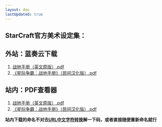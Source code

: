 ```yaml
---
layout: doc
lastUpdated: true
---
```


## StarCraft官方美术设定集：

## 外站：蓝奏云下载
1. [战地手册（英文原版）.pdf](https://wwuo.lanzoue.com/i7kKs2b6oqfa)
2. [《星际争霸：战地手册》（民间汉化版）.pdf](https://wwuo.lanzoue.com/iDhH42b6orne)

## 站内：PDF查看器
1. [战地手册（英文原版）.pdf](https://hog-starwatch.github.io/pdfviewer.html?pdf=https://hog-starwatch.github.io/StarCraft/战地手册（英文原版）.pdf)
2. [《星际争霸：战地手册》（民间汉化版）.pdf](https://hog-starwatch.github.io/pdfviewer.html?pdf=https://hog-starwatch.github.io/StarCraft/《星际争霸：战地手册》（民间汉化版）.pdf)

**站内下载的命名不对去[URL中文字符转换](https://hog-starwatch.github.io/urlcode.html)解一下码，或者直接随便重新命名就行**